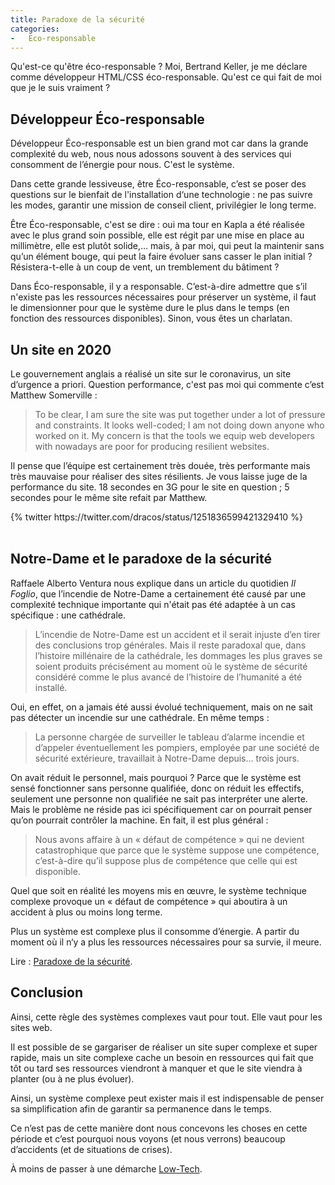 ```yaml
---
title: Paradoxe de la sécurité
categories:
-   Eco-responsable
---
```


Qu'est-ce qu'être éco-responsable ? Moi, Bertrand Keller, je me déclare comme développeur HTML/CSS éco-responsable. Qu'est ce qui fait de moi que je le suis vraiment ?

## Développeur Éco-responsable

Développeur Éco-responsable est un bien grand mot car dans la grande complexité du web, nous nous adossons souvent à des services qui consomment de l’énergie pour nous. C'est le système.

Dans cette grande lessiveuse, être Éco-responsable, c’est se poser des questions sur le bienfait de l'installation d‘une technologie : ne pas suivre les modes, garantir une mission de conseil client, privilégier le long terme.

Être Éco-responsable, c'est se dire : oui ma tour en Kapla a été réalisée avec le plus grand soin possible, elle est régit par une mise en place au millimètre, elle est plutôt solide,… mais, à par moi, qui peut la maintenir sans qu’un élément bouge, qui peut la faire évoluer sans casser le plan initial ? Résistera-t-elle à un coup de vent, un tremblement du bâtiment ?

Dans Éco-responsable, il y a responsable. C’est-à-dire admettre que s’il n'existe pas les ressources nécessaires pour préserver un système, il faut le dimensionner pour que le système dure le plus dans le temps (en fonction des ressources disponibles). Sinon, vous êtes un charlatan.

## Un site en 2020

Le gouvernement anglais a réalisé un site sur le coronavirus, un site d’urgence a priori. Question performance, c'est pas moi qui commente c’est Matthew Somerville :

> To be clear, I am sure the site was put together under a lot of pressure and constraints. It looks well-coded; I am not doing down anyone who worked on it. My concern is that the tools we equip web developers with nowadays are poor for producing resilient websites.

Il pense que l’équipe est certainement très douée, très performante mais très mauvaise pour réaliser des sites résilients. Je vous laisse juge de la performance du site. 18 secondes en 3G pour le site en question ; 5 secondes pour le même site refait par Matthew.

<div class="center">
	{% twitter https://twitter.com/dracos/status/1251836599421329410 %}
</div>
<br>

## Notre-Dame et le paradoxe de la sécurité

Raffaele Alberto Ventura nous explique dans un article du quotidien *Il Foglio*, que l’incendie de Notre-Dame a certainement été causé par une complexité technique importante qui n'était pas été adaptée à un cas spécifique : une cathédrale.

> L’incendie de Notre-Dame est un accident et il serait injuste d’en tirer des conclusions trop générales. Mais il reste paradoxal que, dans l’histoire millénaire de la cathédrale, les dommages les plus graves se soient produits précisément au moment où le système de sécurité considéré comme le plus avancé de l’histoire de l’humanité a été installé.

Oui, en effet, on a jamais été aussi évolué techniquement, mais on ne sait pas détecter un incendie sur une cathédrale. En même temps :

> La personne chargée de surveiller le tableau d’alarme incendie et d’appeler éventuellement les pompiers, employée par une société de sécurité extérieure, travaillait à Notre-Dame depuis… trois jours.

On avait réduit le personnel, mais pourquoi ? Parce que le système est sensé fonctionner sans personne qualifiée, donc on réduit les effectifs, seulement une personne non qualifiée ne sait pas interpréter une alerte. Mais le problème ne réside pas ici spécifiquement car on pourrait penser qu’on pourrait contrôler la machine. En fait, il est plus général :

> Nous avons affaire à un « défaut de compétence » qui ne devient catastrophique que parce que le système suppose une compétence, c’est-à-dire qu’il suppose plus de compétence que celle qui est disponible.

Quel que soit en réalité les moyens mis en œuvre, le système technique complexe provoque un « défaut de compétence » qui aboutira à un accident à plus ou moins long terme.

Plus un système est complexe plus il consomme d’énergie. A partir du moment où il n‘y a plus les ressources nécessaires pour sa survie, il meure.

Lire : [Paradoxe de la sécurité](https://legrandcontinent.eu/fr/2020/04/14/notre-dame-raffaele-ventura/).

## Conclusion

Ainsi, cette règle des systèmes complexes vaut pour tout. Elle vaut pour les sites web.

Il est possible de se gargariser de réaliser un site super complexe et super rapide, mais un site complexe cache un besoin en ressources qui fait que tôt ou tard ses ressources viendront à manquer et que le site viendra à planter (ou à ne plus évoluer).

Ainsi, un système complexe peut exister mais il est indispensable de penser sa simplification afin de garantir sa permanence dans le temps.

Ce n’est pas de cette manière dont nous concevons les choses en cette période et c’est pourquoi nous voyons (et nous verrons) beaucoup d’accidents (et de situations de crises).

À moins de passer à une démarche [Low-Tech](/low-tech-site-web-internet/).

